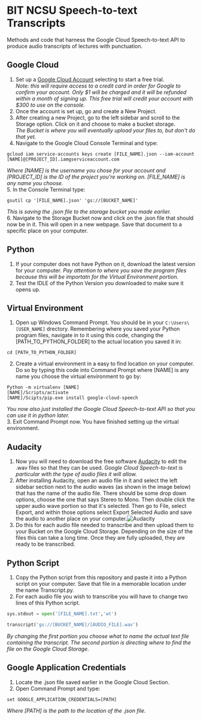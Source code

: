 # BIT NCSU Speech-to-text Transcripts 
Methods and code that harness the Google Cloud Speech-to-text API to produce audio transcripts of lectures with punctuation. 

## Google Cloud
1. Set up a [Google Cloud Account](https://cloud.google.com/) selecting to start a free trial.  
   *Note: this will require access to a credit card in order for Google to confirm your account. Only $1 will be charged and it will be  refunded within a month of signing up. This free trial will credit your account with $300 to use on the console.*  
2. Once the account is set up, go and create a New Project.    
3. After creating a new Project, go to the left sidebar and scroll to the Storage option. Click on it and choose to make a bucket storage.   
   *The Bucket is where you will eventually upload your files to, but don't do that yet.*  
4. Navigate to the Google Cloud Console Terminal and type:  
```
gcloud iam service-accounts keys create [FILE_NAME].json --iam-account [NAME]@[PROJECT_ID].iamgserviceaccount.com
```
   *Where [NAME] is the username you chose for your account and [PROJECT_ID] is the ID of the project you're working on. [FILE_NAME] is any name you choose.*    
5. In the Console Terminal type:  
```
gsutil cp '[FILE_NAME].json' 'gs://[BUCKET_NAME]'
```  
   *This is saving the .json file to the storage bucket you made earlier.*  
6. Navigate to the Storage Bucket now and click on the .json file that should now be in it. This will open in a new webpage. Save that document to a specific place on your computer. 

## Python
1. If your computer does not have Python on it, download the latest version for your computer. 
   *Pay attention to where you save the program files because this will be importatn for the Virtual Environment portion.*    
2. Test the IDLE of the Python Version you downloaded to make sure it opens up.  

## Virtual Environment  
1. Open up Windows Command Prompt. You should be in your ```C:\Users\[USER_NAME]``` drectory. Remembering where you saved your Python program files, navigate in to it using this code, changing the [PATH_TO_PYTHON_FOLDER] to the actual location you saved it in:  
```
cd [PATH_TO_PYTHON_FOLDER]  
```
2. Create a virtual environment in a easy to find location on your computer. Do so by typing this code into Command Prompt where [NAME] is any name you choose the virtual environment to go by:  
```
Python -m virtualenv [NAME]
[NAME]/Scripts/activate
[NAME]/Scipts/pip.exe install google-cloud-speech  
```  
*You now also just installed the Google Cloud Speech-to-text API so that you can use it in python later.*  
3. Exit Command Prompt now. You have finished setting up the virtual environment.   

## Audacity  
1. Now you will need to download the free software [Audacity](https://www.audacityteam.org/) to edit the .wav files so that they can be used. *Google Cloud Speech-to-text is particular with the type of audio files it will allow.*  
2. After installing Audacity, open an audio file in it and select the left sidebar section next to the audio waves (as shown in the image below) that has the name of the audio file. There should be some drop down options, choose the one that says Stereo to Mono. Then double click the upper audio wave portion so that it's selected. Then go to File, select Export, and within those options select Export Selected Audio and save the audio to another place on your computer.![Audacity](https://www.audacityteam.org/wp-content/uploads/2017/12/Audacity-220-Windows-normal.png)  
3. Do this for each audio file needed to transcribe and then upload them to your Bucket on the Google Cloud Storage. Depending on the size of the files this can take a long time. Once they are fully uploaded, they are ready to be transcribed.  

## Python Script  
1. Copy the Python script from this repository and paste it into a Python script on your computer. Save that file in a memorable location under the name Transcript.py.  
2. For each audio file you wish to transcribe you will have to change two lines of this Python script.  
```python
sys.stdout = open('[FILE_NAME].txt','wt') 

transcript('gs://[BUCKET_NAME]/[AUDIO_FILE].wav')
```  
*By changing the first portion you choose what to name the actual text file containing the transcript. The second portion is directing where to find the file on the Google Cloud Storage.*  
## Google Application Credentials  
1. Locate the .json file saved earlier in the Google Cloud Section.  
2. Open Command Prompt and type: 
```
set GOOGLE_APPLICATION_CREDENTIALS=[PATH]
```
*Where [PATH] is the path to the location of the .json file.*  



